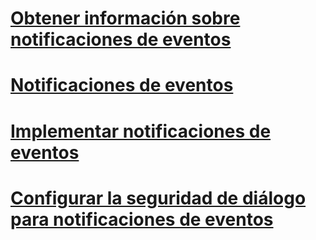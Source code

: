 # [Obtener información sobre notificaciones de eventos](get-information-about-event-notifications.md)
# [Notificaciones de eventos](event-notifications.md)
# [Implementar notificaciones de eventos](implement-event-notifications.md)
# [Configurar la seguridad de diálogo para notificaciones de eventos](configure-dialog-security-for-event-notifications.md)

